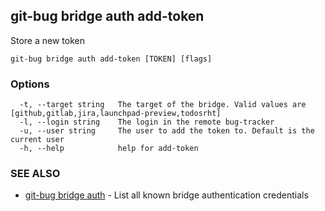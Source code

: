 ## git-bug bridge auth add-token

Store a new token

```
git-bug bridge auth add-token [TOKEN] [flags]
```

### Options

```
  -t, --target string   The target of the bridge. Valid values are [github,gitlab,jira,launchpad-preview,todosrht]
  -l, --login string    The login in the remote bug-tracker
  -u, --user string     The user to add the token to. Default is the current user
  -h, --help            help for add-token
```

### SEE ALSO

* [git-bug bridge auth](git-bug_bridge_auth.md)	 - List all known bridge authentication credentials

